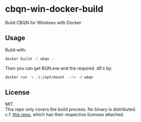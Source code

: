 # cbqn-win-docker-build
Build CBQN for Windows with Docker

## Usage
Build with:
```sh
docker build -t wbqn .
```
Then you can get BQN.exe and the required .dll's by:
```sh
docker run -v .\:/opt/mount --rm -d wbqn
```

## License
MIT.  
This repo only covers the build process. No binary is distributed.  
c.f. [this repo](https://github.com/actalley/WinBQN/releases), which has their respective licenses attached.
